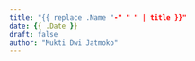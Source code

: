 ```yaml
---
title: "{{ replace .Name "-" " " | title }}"
date: {{ .Date }}
draft: false
author: "Mukti Dwi Jatmoko"
---
```

